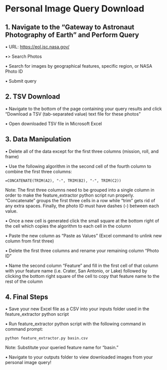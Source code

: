 # Personal Image Query Download

## 1. Navigate to the “Gateway to Astronaut Photography of Earth” and Perform Query
  •	URL: https://eol.jsc.nasa.gov/
  
  •> Search Photos
  
  •	Search for images by geographical features, specific region, or NASA Photo ID
  
  •	Submit query

## 2. TSV Download
  •	Navigate to the bottom of the page containing your query results and click “Download a TSV (tab-separated value) text file for these photos”

  •	Open downloaded TSV file in Microsoft Excel

## 3. Data Manipulation
  •	Delete all of the data except for the first three columns (mission, roll, and frame)
  
  •	Use the following algorithm in the second cell of the fourth column to combine the first three columns:        
  ```
  =CONCATENATE(TRIM(A2), "-", TRIM(B2), "-", TRIM(C2))
  ```
  Note: The first three columns need to be grouped into a single column in order to make the feature_extractor python script run properly.    “Concatenate” groups the first three cells in a row while “trim” gets rid of any extra spaces. Finally, the photo ID must have dashes     (-) between each value.
  
  •	Once a new cell is generated click the small square at the bottom right of the cell which copies the algorithm to each cell in the        column
  
  •	Paste the new column as “Paste as Values” (Excel command to unlink new column from first three)
  
  •	Delete the first three columns and rename your remaining column “Photo ID”
  
  •	Name the second column “Feature” and fill in the first cell of that column with your feature name (i.e. Crater, San Antonio, or Lake)     followed by clicking the bottom right square of the cell to copy that feature name to the rest of the column

## 4. Final Steps
  •	Save your new Excel file as a CSV into your inputs folder used in the feature_extractor python script
  
  •	Run feature_extractor python script with the following command in command prompt: 
  ```
  python feature_extractor.py basin.csv
  ```
  Note: Substitute your queried feature name for “basin.” 
  
  •	Navigate to your outputs folder to view downloaded images from your personal image query!

